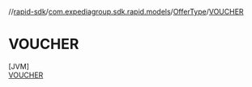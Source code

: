 //[rapid-sdk](../../../../index.md)/[com.expediagroup.sdk.rapid.models](../../index.md)/[OfferType](../index.md)/[VOUCHER](index.md)

# VOUCHER

[JVM]\
[VOUCHER](index.md)
